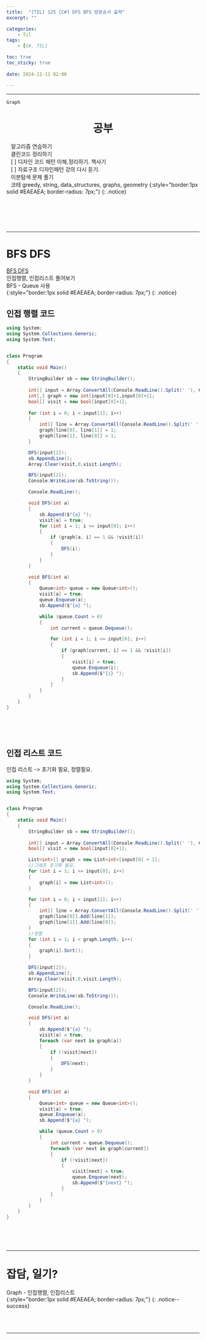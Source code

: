 ```yaml
---
title:  "[TIL] 125 [C#] DFS BFS 방문순서 출력"
excerpt: ""

categories:
    - Til
tags:
    - [C#, TIL]

toc: true
toc_sticky: true
 
date: 2024-11-11 02:00

---
```

- - -

`Graph`

<center><H1>  공부 </H1></center>

&nbsp;&nbsp; 알고리즘 연습하기     
&nbsp;&nbsp; 클린코드 정리하기   
&nbsp;&nbsp; [ ] 디자인 코드 패턴 이해,정리하기. 책사기  
&nbsp;&nbsp; [ ] 자료구조 디자인패턴 강의 다시 듣기.   
&nbsp;&nbsp; 이분탐색 문제 풀기  
&nbsp;&nbsp; 코테 greedy, string, data_structures, graphs, geometry 
{:style="border:1px solid #EAEAEA; border-radius: 7px;"}
{: .notice}  


<br><br><br><br>
- - - 

# BFS DFS
[BFS DFS](https://www.acmicpc.net/problem/1260)  
인접행렬, 인접리스트 풀어보기  
BFS - Queue 사용  
{:style="border:1px solid #EAEAEA; border-radius: 7px;"}
{: .notice}  

## 인접 행렬 코드

<div class="notice--primary" markdown="1"> 

```c# 
using System;
using System.Collections.Generic;
using System.Text;


class Program
{
    static void Main()
    {
        StringBuilder sb = new StringBuilder();
        
        int[] input = Array.ConvertAll(Console.ReadLine().Split(' '), Convert.ToInt32);
        int[,] graph = new int[input[0]+1,input[0]+1];
        bool[] visit = new bool[input[0]+1];
        
        for (int i = 0; i < input[1]; i++)
        {
            int[] line = Array.ConvertAll(Console.ReadLine().Split(' '), Convert.ToInt32);
            graph[line[0], line[1]] = 1;
            graph[line[1], line[0]] = 1;
        }

        DFS(input[2]);
        sb.AppendLine();
        Array.Clear(visit,0,visit.Length);

        BFS(input[2]);
        Console.WriteLine(sb.ToString());

        Console.ReadLine();

        void DFS(int a)
        {
            sb.Append($"{a} ");
            visit[a] = true;
            for (int i = 1; i <= input[0]; i++)
            {
                if (graph[a, i] == 1 && !visit[i])
                {
                    DFS(i);
                }
            }
        }

        void BFS(int a)
        {
            Queue<int> queue = new Queue<int>();
            visit[a] = true;
            queue.Enqueue(a);
            sb.Append($"{a} ");

            while (queue.Count > 0)
            {
                int current = queue.Dequeue();

                for (int i = 1; i <= input[0]; i++)
                {
                    if (graph[current, i] == 1 && !visit[i])
                    {
                        visit[i] = true;
                        queue.Enqueue(i);
                        sb.Append($"{i} ");
                    }
                }
            }
        }
    }
}

```
</div>

<br><br><br>

## 인접 리스트 코드
인접 리스트 -> 초기화 필요, 정렬필요.  

<div class="notice--primary" markdown="1"> 

```c# 
using System;
using System.Collections.Generic;
using System.Text;


class Program
{
    static void Main()
    {
        StringBuilder sb = new StringBuilder();
        
        int[] input = Array.ConvertAll(Console.ReadLine().Split(' '), Convert.ToInt32);
        bool[] visit = new bool[input[0]+1];

        List<int>[] graph = new List<int>[input[0] + 1];
        //그래프 초기화 필요.
        for (int i = 1; i <= input[0]; i++)
        {
            graph[i] = new List<int>();
        }

        for (int i = 0; i < input[1]; i++)
        {
            int[] line = Array.ConvertAll(Console.ReadLine().Split(' '), Convert.ToInt32);
            graph[line[0]].Add(line[1]);
            graph[line[1]].Add(line[0]);
        }
        //정렬 
        for (int i = 1; i < graph.Length; i++)
        {
            graph[i].Sort();
        }

        DFS(input[2]);
        sb.AppendLine();
        Array.Clear(visit,0,visit.Length);

        BFS(input[2]);
        Console.WriteLine(sb.ToString());

        Console.ReadLine();

        void DFS(int a)
        {
            sb.Append($"{a} ");
            visit[a] = true;
            foreach (var next in graph[a])
            {
                if (!visit[next])
                {
                    DFS(next);
                }
            }
        }

        void BFS(int a)
        {
            Queue<int> queue = new Queue<int>();
            visit[a] = true;
            queue.Enqueue(a);
            sb.Append($"{a} ");

            while (queue.Count > 0)
            {
                int current = queue.Dequeue();
                foreach (var next in graph[current])
                {
                    if (!visit[next])
                    {
                        visit[next] = true;
                        queue.Enqueue(next);
                        sb.Append($"{next} ");
                    }
                }
            }
        }
    }
}

```
</div>


<br><br><br>
- - - 


# 잡담, 일기?
Graph - 인접행렬, 인접리스트  
{:style="border:1px solid #EAEAEA; border-radius: 7px;"}
{: .notice--success}  


<br><br>
- - -